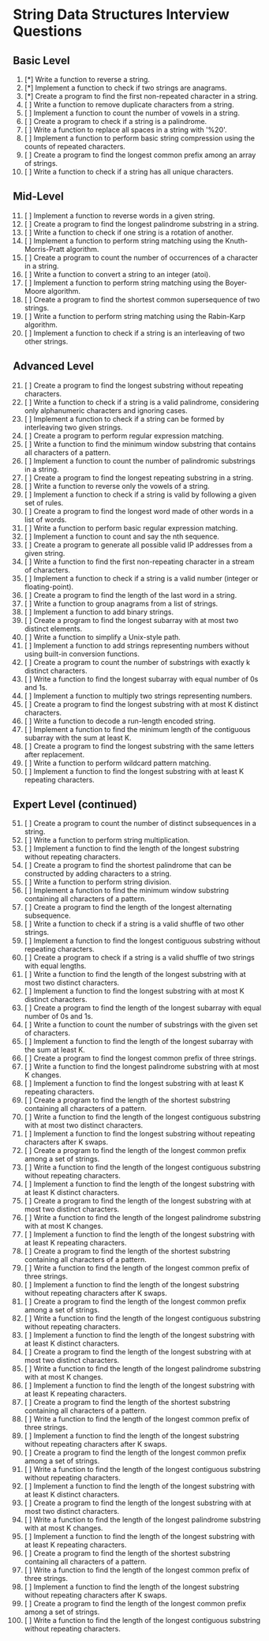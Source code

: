 # String Data Structures Interview Questions

## Basic Level

1. [*] Write a function to reverse a string.
2. [*] Implement a function to check if two strings are anagrams.
3. [*] Create a program to find the first non-repeated character in a string.
4. [ ] Write a function to remove duplicate characters from a string.
5. [ ] Implement a function to count the number of vowels in a string.
6. [ ] Create a program to check if a string is a palindrome.
7. [ ] Write a function to replace all spaces in a string with '%20'.
8. [ ] Implement a function to perform basic string compression using the counts of repeated characters.
9. [ ] Create a program to find the longest common prefix among an array of strings.
10. [ ] Write a function to check if a string has all unique characters.

## Mid-Level

11. [ ] Implement a function to reverse words in a given string.
12. [ ] Create a program to find the longest palindrome substring in a string.
13. [ ] Write a function to check if one string is a rotation of another.
14. [ ] Implement a function to perform string matching using the Knuth-Morris-Pratt algorithm.
15. [ ] Create a program to count the number of occurrences of a character in a string.
16. [ ] Write a function to convert a string to an integer (atoi).
17. [ ] Implement a function to perform string matching using the Boyer-Moore algorithm.
18. [ ] Create a program to find the shortest common supersequence of two strings.
19. [ ] Write a function to perform string matching using the Rabin-Karp algorithm.
20. [ ] Implement a function to check if a string is an interleaving of two other strings.

## Advanced Level

21. [ ] Create a program to find the longest substring without repeating characters.
22. [ ] Write a function to check if a string is a valid palindrome, considering only alphanumeric characters and ignoring cases.
23. [ ] Implement a function to check if a string can be formed by interleaving two given strings.
24. [ ] Create a program to perform regular expression matching.
25. [ ] Write a function to find the minimum window substring that contains all characters of a pattern.
26. [ ] Implement a function to count the number of palindromic substrings in a string.
27. [ ] Create a program to find the longest repeating substring in a string.
28. [ ] Write a function to reverse only the vowels of a string.
29. [ ] Implement a function to check if a string is valid by following a given set of rules.
30. [ ] Create a program to find the longest word made of other words in a list of words.
31. [ ] Write a function to perform basic regular expression matching.
32. [ ] Implement a function to count and say the nth sequence.
33. [ ] Create a program to generate all possible valid IP addresses from a given string.
34. [ ] Write a function to find the first non-repeating character in a stream of characters.
35. [ ] Implement a function to check if a string is a valid number (integer or floating-point).
36. [ ] Create a program to find the length of the last word in a string.
37. [ ] Write a function to group anagrams from a list of strings.
38. [ ] Implement a function to add binary strings.
39. [ ] Create a program to find the longest subarray with at most two distinct elements.
40. [ ] Write a function to simplify a Unix-style path.
41. [ ] Implement a function to add strings representing numbers without using built-in conversion functions.
42. [ ] Create a program to count the number of substrings with exactly k distinct characters.
43. [ ] Write a function to find the longest subarray with equal number of 0s and 1s.
44. [ ] Implement a function to multiply two strings representing numbers.
45. [ ] Create a program to find the longest substring with at most K distinct characters.
46. [ ] Write a function to decode a run-length encoded string.
47. [ ] Implement a function to find the minimum length of the contiguous subarray with the sum at least K.
48. [ ] Create a program to find the longest substring with the same letters after replacement.
49. [ ] Write a function to perform wildcard pattern matching.
50. [ ] Implement a function to find the longest substring with at least K repeating characters.

## Expert Level (continued)

51. [ ] Create a program to count the number of distinct subsequences in a string.
52. [ ] Write a function to perform string multiplication.
53. [ ] Implement a function to find the length of the longest substring without repeating characters.
54. [ ] Create a program to find the shortest palindrome that can be constructed by adding characters to a string.
55. [ ] Write a function to perform string division.
56. [ ] Implement a function to find the minimum window substring containing all characters of a pattern.
57. [ ] Create a program to find the length of the longest alternating subsequence.
58. [ ] Write a function to check if a string is a valid shuffle of two other strings.
59. [ ] Implement a function to find the longest contiguous substring without repeating characters.
60. [ ] Create a program to check if a string is a valid shuffle of two strings with equal lengths.
61. [ ] Write a function to find the length of the longest substring with at most two distinct characters.
62. [ ] Implement a function to find the longest substring with at most K distinct characters.
63. [ ] Create a program to find the length of the longest subarray with equal number of 0s and 1s.
64. [ ] Write a function to count the number of substrings with the given set of characters.
65. [ ] Implement a function to find the length of the longest subarray with the sum at least K.
66. [ ] Create a program to find the longest common prefix of three strings.
67. [ ] Write a function to find the longest palindrome substring with at most K changes.
68. [ ] Implement a function to find the longest substring with at least K repeating characters.
69. [ ] Create a program to find the length of the shortest substring containing all characters of a pattern.
70. [ ] Write a function to find the length of the longest contiguous substring with at most two distinct characters.
71. [ ] Implement a function to find the longest substring without repeating characters after K swaps.
72. [ ] Create a program to find the length of the longest common prefix among a set of strings.
73. [ ] Write a function to find the length of the longest contiguous substring without repeating characters.
74. [ ] Implement a function to find the length of the longest substring with at least K distinct characters.
75. [ ] Create a program to find the length of the longest substring with at most two distinct characters.
76. [ ] Write a function to find the length of the longest palindrome substring with at most K changes.
77. [ ] Implement a function to find the length of the longest substring with at least K repeating characters.
78. [ ] Create a program to find the length of the shortest substring containing all characters of a pattern.
79. [ ] Write a function to find the length of the longest common prefix of three strings.
80. [ ] Implement a function to find the length of the longest substring without repeating characters after K swaps.
81. [ ] Create a program to find the length of the longest common prefix among a set of strings.
82. [ ] Write a function to find the length of the longest contiguous substring without repeating characters.
83. [ ] Implement a function to find the length of the longest substring with at least K distinct characters.
84. [ ] Create a program to find the length of the longest substring with at most two distinct characters.
85. [ ] Write a function to find the length of the longest palindrome substring with at most K changes.
86. [ ] Implement a function to find the length of the longest substring with at least K repeating characters.
87. [ ] Create a program to find the length of the shortest substring containing all characters of a pattern.
88. [ ] Write a function to find the length of the longest common prefix of three strings.
89. [ ] Implement a function to find the length of the longest substring without repeating characters after K swaps.
90. [ ] Create a program to find the length of the longest common prefix among a set of strings.
91. [ ] Write a function to find the length of the longest contiguous substring without repeating characters.
92. [ ] Implement a function to find the length of the longest substring with at least K distinct characters.
93. [ ] Create a program to find the length of the longest substring with at most two distinct characters.
94. [ ] Write a function to find the length of the longest palindrome substring with at most K changes.
95. [ ] Implement a function to find the length of the longest substring with at least K repeating characters.
96. [ ] Create a program to find the length of the shortest substring containing all characters of a pattern.
97. [ ] Write a function to find the length of the longest common prefix of three strings.
98. [ ] Implement a function to find the length of the longest substring without repeating characters after K swaps.
99. [ ] Create a program to find the length of the longest common prefix among a set of strings.
100.  [ ] Write a function to find the length of the longest contiguous substring without repeating characters.
